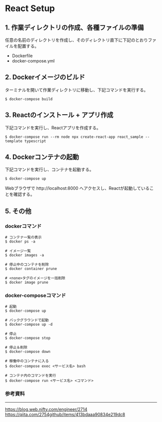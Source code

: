 # React Setup

## 1. 作業ディレクトリの作成、各種ファイルの準備

任意の名前のディレクトリを作成し、そのディレクトリ直下に下記のとおりファイルを配置する。
- Dockerfile
- docker-compose.yml

## 2. Dockerイメージのビルド

ターミナルを開いて作業ディレクトリに移動し、下記コマンドを実行する。<br>
```
$ docker-compose build
```

## 3. Reactのインストール + アプリ作成

下記コマンドを実行し、Reactアプリを作成する。
```
$ docker-compose run --rm node npx create-react-app react_sample --template typescript
```

## 4. Dockerコンテナの起動

下記コマンドを実行し、コンテナを起動する。
```
$ docker-compose up
```
Webブラウザで http://localhost:8000 へアクセスし、Reactが起動していることを確認する。

## 5. その他

### dockerコマンド
```
# コンテナ一覧の表示
$ docker ps -a

# イメージ一覧
$ docker images -a

# 停止中のコンテナを削除
$ docker container prune

# <none>タグのイメージを一括削除
$ docker image prune
```

### docker-composeコマンド
```
# 起動
$ docker-compose up

# バックグラウンドで起動
$ docker-compose up -d

# 停止
$ docker-compose stop

# 停止＆削除
$ docker-compose down

# 稼働中のコンテナに入る
$ docker-compose exec <サービス名> bash

# コンテナ内のコマンドを実行
$ docker-compose run <サービス名> <コマンド>
```

### 参考資料
---
https://blog.web.nifty.com/engineer/2714<br>
https://qiita.com/2754github/items/413bdaaa90834e219dc8
